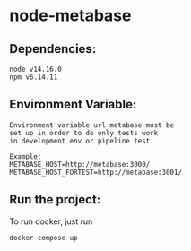 # node-metabase

## Dependencies:

```
node v14.16.0
npm v6.14.11
```

## Environment Variable:

```
Environment variable url metabase must be
set up in order to do only tests work
in development env or pipeline test.

Example:
METABASE_HOST=http://metabase:3000/
METABASE_HOST_FORTEST=http://metabase:3001/
```

## Run the project:

To run docker, just run 
```
docker-compose up 
```

